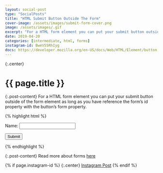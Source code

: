 ```yaml
---
layout: social-post
type: "SocialPosts"
title: "HTML Submit Button Outside The Form"
cover-image: /assets/images/submit-form-cover.png
image: /assets/images/.gif
excerpt: "For a HTML form element you can put your submit button outside of the form element as long as you have reference the form’s id property with the button’s form property."
date: 2019-04-20
categories: [intermediate, html, forms]
instagram-id: BweV55RhIyg
docs: https://developer.mozilla.org/en-US/docs/Web/HTML/Element/button
---
```

{:.center}
# {{ page.title }}

{:.post-content}
For a HTML form element you can put your submit button outside of the form element as long as you have reference the form’s id property with the button’s form property.

{% highlight html %}
<div>
  <form id="a-form">
    <label for="name">Name:</label>
    <input type="text" name="name"></input>
  </form>

  <button type="submit" form="a-form">Submit</button>
</div>
{% endhighlight %}

{:.post-content}
Read more about forms <a href="{{page.docs}}" target="_blank">here</a>

{% if page.instagram-id %}
{:.center}
<a class="insta-link" href="https://www.instagram.com/p/{{page.instagram-id}}" target="_blank">Instagram Post</a>
{% endif %}
